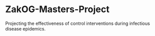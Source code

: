 # ZakOG-Masters-Project
Projecting the effectiveness of control interventions during infectious disease epidemics.



